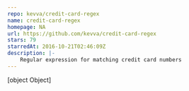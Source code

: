 ```yaml
---
repo: kevva/credit-card-regex
name: credit-card-regex
homepage: NA
url: https://github.com/kevva/credit-card-regex
stars: 79
starredAt: 2016-10-21T02:46:09Z
description: |-
    Regular expression for matching credit card numbers
---
```


[object Object]
